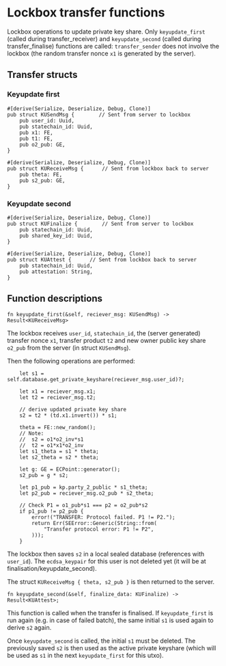 # Lockbox transfer functions

Lockbox operations to update private key share. Only `keyupdate_first` (called during transfer_receiver) and `keyupdate_second` (called during transfer_finalise) functions are called: `transfer_sender` does not involve the lockbox (the random transfer nonce `x1` is generated by the server). 

## Transfer structs

### Keyupdate first

```
#[derive(Serialize, Deserialize, Debug, Clone)]
pub struct KUSendMsg {        // Sent from server to lockbox
    pub user_id: Uuid,
    pub statechain_id: Uuid,
    pub x1: FE,
    pub t1: FE,
    pub o2_pub: GE,
}
```

```
#[derive(Serialize, Deserialize, Debug, Clone)]
pub struct KUReceiveMsg {      // Sent from lockbox back to server
    pub theta: FE,
    pub s2_pub: GE,
}
```

### Keyupdate second

```
#[derive(Serialize, Deserialize, Debug, Clone)]
pub struct KUFinalize {        // Sent from server to lockbox
    pub statechain_id: Uuid,
    pub shared_key_id: Uuid,
}
```

```
#[derive(Serialize, Deserialize, Debug, Clone)]
pub struct KUAttest {      // Sent from lockbox back to server
    pub statechain_id: Uuid,
    pub attestation: String,
}
```

## Function descriptions

``
fn keyupdate_first(&self, reciever_msg: KUSendMsg) -> Result<KUReceiveMsg>
``

The lockbox receives `user_id`, `statechain_id`, the (server generated) transfer nonce `x1`, transfer product `t2` and new owner public key share `o2_pub` from the server (in struct `KUSendMsg`). 

Then the following operations are performed:

```
    let s1 = self.database.get_private_keyshare(reciever_msg.user_id)?;

    let x1 = reciever_msg.x1;
    let t2 = reciever_msg.t2;

    // derive updated private key share
    s2 = t2 * (td.x1.invert()) * s1;

    theta = FE::new_random();
    // Note:
    //  s2 = o1*o2_inv*s1
    //  t2 = o1*x1*o2_inv
    let s1_theta = s1 * theta;
    let s2_theta = s2 * theta;

    let g: GE = ECPoint::generator();
    s2_pub = g * s2;

    let p1_pub = kp.party_2_public * s1_theta;
    let p2_pub = reciever_msg.o2_pub * s2_theta;

    // Check P1 = o1_pub*s1 === p2 = o2_pub*s2
    if p1_pub != p2_pub {
        error!("TRANSFER: Protocol failed. P1 != P2.");
        return Err(SEError::Generic(String::from(
            "Transfer protocol error: P1 != P2",
        )));
    }
```

The lockbox then saves `s2` in a local sealed database (references with `user_id`). The `ecdsa_keypair` for this user is not deleted yet (it will be at finalisation/keyupdate_second). 

The struct `KUReceiveMsg { theta, s2_pub }` is then returned to the server. 

```
fn keyupdate_second(&self, finalize_data: KUFinalize) -> Result<KUAttest>;
```

This function is called when the transfer is finalised. If `keyupdate_first` is run again (e.g. in case of failed batch), the same initial `s1` is used again to derive `s2` again. 

Once `keyupdate_second` is called, the initial `s1` must be deleted. The previously saved `s2` is then used as the active private keyshare (which will be used as `s1` in the next `keyupdate_first` for this utxo). 

